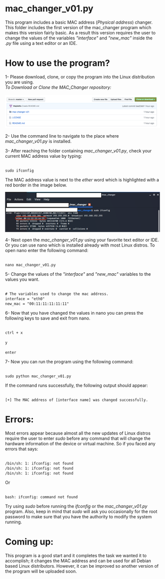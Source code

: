 # mac_changer_v01.py

This program includes a basic MAC address (*Physical address*) changer. This folder includes the first version of 
the mac_changer program which makes this version fairly basic. As a result this version requires the user to change 
the values of the variables *"interface"* and *"new_mac"* inside the *.py* file using a text editor or an IDE. 

# How to use the program?

1- Please download, clone, or copy the program into the Linux distribution you are using. <br/>
*To Download or Clone the MAC_Changer repository:* <br/>  
![](https://github.com/MajdaMu/MAC_Changer/blob/master/mac%20changer%20v01/images/download.png)
 
2- Use the command line to navigate to the place where *mac_changer_v01.py* is installed. 
 
3- After reaching the folder containing *mac_changer_v01.py*, check your current MAC address value by typing: 
```

sudo ifconfig

```
The MAC address value is next to the *ether* word which is highlighted with a red border in the image below.
 
![](https://github.com/MajdaMu/MAC_Changer/blob/master/mac%20changer%20v01/images/check-current-mac.png)<br/>

4- Next open the *mac_changer_v01.py* using your favorite text editor or IDE. Or you can use nano which is installed 
already with most
Linux distros. To open nano enter the following command: <br/>

```

nano mac_changer_v01.py

```

5- Change the values of the *"interface"* and *"new_mac"* variables to the values you want. <br/>
```

# The variables used to change the mac address.
interface = "eth0"
new_mac = "00:11:11:11:11:11"

```

6- Now that you have changed the values in nano you can press the following keys to save and exit from nano.

```

ctrl + x

y

enter

```

7- Now you can run the program using the following command:
```

sudo python mac_changer_v01.py

```

If the command runs successfully, the following output should appear:
```

[+] The MAC address of [interface name] was changed successfully.

```

# Errors:
Most errors appear because almost all the new updates of Linux distros require the user to enter *sudo* before any command that
will change the hardware information of the device or virtual machine. So if you faced any errors that says:
```

/bin/sh: 1: ifconfig: not found
/bin/sh: 1: ifconfig: not found
/bin/sh: 1: ifconfig: not found

```
Or 
```

bash: ifconfig: command not found

```

Try using *sudo* before running the *ifconfig* or the *mac_changer_v01.py* program. Also, keep 
in mind that *sudo* will ask you occasionally for the root password to make sure that you have the authority to 
modify the system running. 


# Coming up:

This program is a good start and it completes the task we wanted it to accomplish; it changes the MAC address 
and can be used for all Debian based Linux distributors. However, it can be improved so 
another version of the program will be uploaded soon.

